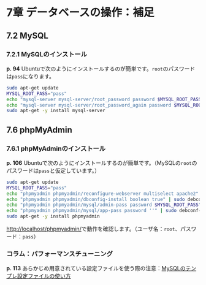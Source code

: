 # 7章 データベースの操作：補足

## 7.2 MySQL

### 7.2.1 MySQLのインストール

**p. 94** Ubuntuで次のようにインストールするのが簡単です。`root`のパスワードは`pass`になります。

```bash
sudo apt-get update
MYSQL_ROOT_PASS="pass"
echo "mysql-server mysql-server/root_password password $MYSQL_ROOT_PASS" | sudo debconf-set-selections
echo "mysql-server mysql-server/root_password_again password $MYSQL_ROOT_PASS" | sudo debconf-set-selections
sudo apt-get -y install mysql-server
```

## 7.6 phpMyAdmin

### 7.6.1 phpMyAdminのインストール

**p. 106** Ubuntuで次のようにインストールするのが簡単です。（MySQLの`root`のパスワードは`pass`と仮定しています。）

```bash
sudo apt-get update
MYSQL_ROOT_PASS="pass"
echo "phpmyadmin phpmyadmin/reconfigure-webserver multiselect apache2" | sudo debconf-set-selections
echo "phpmyadmin phpmyadmin/dbconfig-install boolean true" | sudo debconf-set-selections
echo "phpmyadmin phpmyadmin/mysql/admin-pass password $MYSQL_ROOT_PASS" | sudo debconf-set-selections
echo "phpmyadmin phpmyadmin/mysql/app-pass password ''" | sudo debconf-set-selections
sudo apt-get -y install phpmyadmin
```

[http://localhost/phpmyadmin/](http://localhost/phpmyadmin/)で動作を確認します。（ユーザ名：`root`、パスワード：`pass`）

### コラム：パフォーマンスチューニング

**p. 113** あらかじめ用意されている設定ファイルを使う際の注意：[MySQLのテンプレ設定ファイルの使い方](http://blog.unfindable.net/archives/2663)
